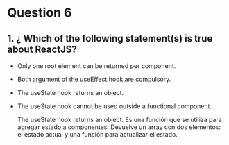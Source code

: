 # Question 6 

## 1. ¿ Which of the following statement(s) is true about ReactJS?
  - Only one root element can be returned per component.
  - Both argument of the useEffect hook are compulsory.
  - The useState hook returns an object.
  - The useState hook cannot be used outside a functional component.


    The useState hook returns an object. 
    Es una función que se utiliza para agregar estado a componentes. 
    Devuelve un array con dos elementos: el estado actual y una función para actualizar el estado.
